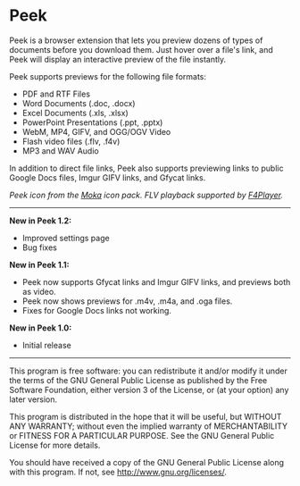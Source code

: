 Peek
================
Peek is a browser extension that lets you preview dozens of types of documents before you download them. Just hover over a file's link, and Peek will display an interactive preview of the file instantly.

Peek supports previews for the following file formats:

* PDF and RTF Files
* Word Documents (.doc, .docx)
* Excel Documents (.xls, .xlsx)
* PowerPoint Presentations (.ppt, .pptx)
* WebM, MP4, GIFV, and OGG/OGV Video
* Flash video files (.flv, .f4v)
* MP3 and WAV Audio

In addition to direct file links, Peek also supports previewing links to public Google Docs files, Imgur GIFV links, and Gfycat links.

_Peek icon from the [Moka](http://samuelhewitt.com/moka) icon pack. FLV playback supported by [F4Player](http://gokercebeci.com/dev/f4player)._

---------------------------------------------------------
__New in Peek 1.2:__
* Improved settings page
* Bug fixes

__New in Peek 1.1:__
* Peek now supports Gfycat links and Imgur GIFV links, and previews both as video.
* Peek now shows previews for .m4v, .m4a, and .oga files.
* Fixes for Google Docs links not working.

__New in Peek 1.0:__
* Initial release

---------------------------------------------------------

This program is free software: you can redistribute it and/or modify
it under the terms of the GNU General Public License as published by
the Free Software Foundation, either version 3 of the License, or
(at your option) any later version.

This program is distributed in the hope that it will be useful,
but WITHOUT ANY WARRANTY; without even the implied warranty of
MERCHANTABILITY or FITNESS FOR A PARTICULAR PURPOSE.  See the
GNU General Public License for more details.

You should have received a copy of the GNU General Public License
along with this program.  If not, see <http://www.gnu.org/licenses/>.
